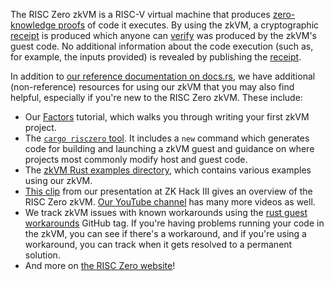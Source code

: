 The RISC Zero zkVM is a RISC-V virtual machine that produces
[zero-knowledge proofs](https://en.wikipedia.org/wiki/Zero-knowledge_proof)
of code it executes. By using the zkVM, a cryptographic
[receipt](receipt::Receipt) is produced which anyone can [verify](Receipt::verify)
was produced by the zkVM's guest code. No additional information about the
code execution (such as, for example, the inputs provided) is revealed by
publishing the [receipt](receipt::Receipt).

In addition to [our reference documentation on docs.rs](https://docs.rs/risc0-zkvm), we have
additional (non-reference) resources for using our zkVM that you may also
find helpful, especially if you're new to the RISC Zero zkVM. These include:

* Our [Factors](https://github.com/risc0/risc0/tree/main/examples/factors#tutorial)
tutorial, which walks you through writing your first zkVM project.
* The [`cargo risczero` tool](https://crates.io/crates/cargo-risczero). It
includes a `new` command which generates code for building and launching a zkVM
guest and guidance on where projects most commonly modify host and guest code.
* The [zkVM Rust examples directory](https://github.com/risc0/risc0/tree/main/examples),
which contains various examples using our zkVM.
* [This clip](https://youtu.be/cLqFvhmXiD0) from our presentation at ZK Hack
III gives an overview of the RISC Zero zkVM.
[Our YouTube channel](https://www.youtube.com/@risczero) has many more
videos as well.
* We track zkVM issues with known workarounds using the [rust guest workarounds](https://github.com/risc0/risc0/issues?q=is%3Aissue+is%3Aopen+label%3A%22rust+guest+workarounds%22) GitHub tag. If you're having problems running your code in the zkVM, you can see if there's a workaround, and if you're using a workaround, you can track when it gets resolved to a permanent solution.
* And more on [the RISC Zero website](https://www.risczero.com/)!